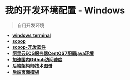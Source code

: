 # 我的开发环境配置 - Windows

> 自用开发环境

+ **[windows terminal](wt.md)**
+ **[scoop](scoop.md)**
+ **[scoop-开发软件](scoop-software.md)**
+ **[阿里云ECS服务器CentOS7配置java环境](阿里云ECS服务器CentOS7配置java环境.md)**
+ **[加速国内Github访问速度](加速国内Github访问速度.md)**
+ **[后端架构师技术图谱](https://github.com/xdoli2008/architect-awesome)**
+ **[后端页面模板](后端页面模板.md)**
